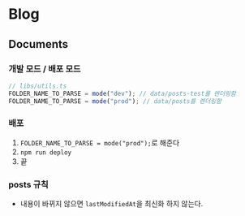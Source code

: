 # Blog

## Documents

### 개발 모드 / 배포 모드

```js
// libs/utils.ts
FOLDER_NAME_TO_PARSE = mode("dev"); // data/posts-test를 렌더링함
FOLDER_NAME_TO_PARSE = mode("prod"); // data/posts를 렌더링함
```

### 배포

1. `FOLDER_NAME_TO_PARSE = mode("prod");`로 해준다
2. `npm run deploy`
3. 끝

### posts 규칙

- 내용이 바뀌지 않으면 `lastModifiedAt`을 최신화 하지 않는다.
